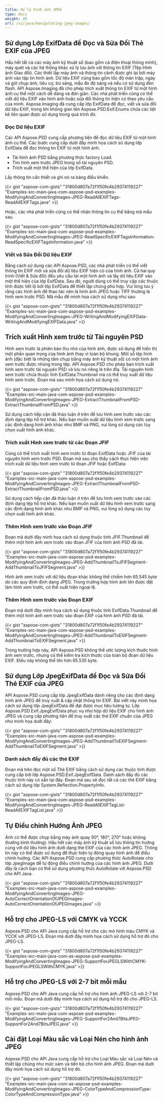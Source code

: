 ```yaml
---
title: Xử lý hình ảnh JPEG
type: docs
weight: 20
url: /vi/java/manipulating-jpeg-images/
---
```


## **Sử dụng Lớp ExifData để Đọc và Sửa Đổi Thẻ EXIF của JPEG**

Hầu hết tất cả các máy ảnh kỹ thuật số (bao gồm cả điện thoại thông minh), máy quét và các hệ thống khác xử lý lưu ảnh với thông tin EXIF (Tệp Hình ảnh Giao đổi). Các thiết lập máy ảnh và thông tin cảnh được ghi lại bởi máy ảnh vào tập tin hình ảnh. Dữ liệu EXIF cũng bao gồm tốc độ màn trập, ngày và giờ chụp ảnh, tiêu cự, bù sáng, mẫu đo độ sáng và nếu có sử dụng đèn flash. API Aspose.Imaging đã cho phép trích xuất thông tin EXIF từ một hình ảnh cụ thể một cách dễ dàng và đơn giản. Các nhà phát triển cũng có thể viết dữ liệu EXIF vào hình ảnh hoặc sửa đổi thông tin hiện có theo yêu cầu của mình. Aspose.Imaging đã cung cấp lớp ExifData để đọc, viết và sửa đổi dữ liệu EXIF, trong khi không gian tên Aspose.PSD.Exif.Enums chứa các liệt kê liên quan được sử dụng trong quá trình đó.
### **Đọc Dữ liệu EXIF**
Các API Aspose.PSD cung cấp phương tiện để đọc dữ liệu EXIF từ một hình ảnh cụ thể. Các bước cung cấp dưới đây minh họa cách sử dụng lớp ExifData để đọc thông tin EXIF từ một hình ảnh.

- Tải hình ảnh PSD bằng phương thức factory Load.
- Tìm hình xem trước JPEG trong số tài nguyên PSD.
- Trích xuất một thể hiện của lớp ExifData.

Lấy thông tin cần thiết và ghi nó ra bảng điều khiển.

{{< gist "aspose-com-gists" "31800d807a72f1f50fe4b29374119227" "Examples-src-main-java-com-aspose-psd-examples-ModifyingAndConvertingImages-JPEG-ReadAllEXIFTags-ReadAllEXIFTags.java" >}}

Hoặc, các nhà phát triển cũng có thể nhận thông tin cụ thể bằng mã mẫu sau.

{{< gist "aspose-com-gists" "31800d807a72f1f50fe4b29374119227" "Examples-src-main-java-com-aspose-psd-examples-ModifyingAndConvertingImages-JPEG-ReadSpecificEXIFTagsInformation-ReadSpecificEXIFTagsInformation.java" >}}
### **Viết và Sửa Đổi Dữ liệu EXIF**

Bằng cách sử dụng các API Aspose.PSD, các nhà phát triển có thể viết thông tin EXIF mới và sửa đổi dữ liệu EXIF hiện có của hình ảnh. Cả hai quy trình (Viết & Sửa đổi) đều yêu cầu tải một hình ảnh và lấy dữ liệu EXIF vào một thể hiện của lớp ExifData. Sau đó, người dùng có thể truy cập các thuộc tính được tiết lộ bởi lớp ExifData để thiết lập chúng phù hợp. Vui lòng lưu ý rằng các hình ảnh để thao tác nên là hình ảnh JPEG hoặc TIFF thường là hình xem trước PSD. Mã mẫu để minh họa cách sử dụng như sau:

{{< gist "aspose-com-gists" "31800d807a72f1f50fe4b29374119227" "Examples-src-main-java-com-aspose-psd-examples-ModifyingAndConvertingImages-JPEG-WritingAndModifyingEXIFData-WritingAndModifyingEXIFData.java" >}}
## **Trích xuất Hình xem trước từ Tài nguyên PSD**
Hình xem trước là phiên bản thu nhỏ của hình ảnh, được sử dụng để hiển thị một phần quan trọng của hình ảnh thay vì toàn bộ khung. Một số tệp hình ảnh (đặc biệt là những tấm chụp bằng máy ảnh kỹ thuật số) có một hình ảnh xem trước được nhúng trong tệp. API Aspose.PSD cho phép bạn trích xuất hình xem trước tài nguyên PSD và lưu nó riêng lẻ trên đĩa. Tài nguyên hình xem trước chứa thuộc tính ExifData.Thumbnail mà có thể truy xuất dữ liệu hình xem trước. Đoạn mã sau minh họa cách sử dụng nó.

{{< gist "aspose-com-gists" "31800d807a72f1f50fe4b29374119227" "Examples-src-main-java-com-aspose-psd-examples-ModifyingAndConvertingImages-JPEG-ExtractThumbnailFromPSD-ExtractThumbnailFromPSD.java" >}}

Sử dụng cách tiếp cận đã thảo luận ở trên để lưu hình xem trước vào các định dạng tệp hỗ trợ khác. Nếu bạn muốn xuất dữ liệu hình xem trước sang các định dạng hình ảnh khác như BMP và PNG, vui lòng sử dụng các tùy chọn xuất hình ảnh khác.
### **Trích xuất Hình xem trước từ các Đoạn JFIF**
Cũng có thể trích xuất hình xem trước từ đoạn ExifData hoặc JFIF của tài nguyên hình xem trước PSD. Đoạn mã sau cho thấy cách thực hiện việc trích xuất dữ liệu hình xem trước từ đoạn JFIF hoặc ExifData:

{{< gist "aspose-com-gists" "31800d807a72f1f50fe4b29374119227" "Examples-src-main-java-com-aspose-psd-examples-ModifyingAndConvertingImages-JPEG-ExtractThumbnailFromPSD-ExtractThumbnailFromPSD.java" >}}

Sử dụng cách tiếp cận đã thảo luận ở trên để lưu hình xem trước vào các định dạng tệp hỗ trợ khác. Nếu bạn muốn xuất dữ liệu hình xem trước sang các định dạng hình ảnh khác như BMP và PNG, vui lòng sử dụng các tùy chọn xuất hình ảnh khác.
### **Thêm Hình xem trước vào Đoạn JFIF**
Đoạn mã dưới đây minh họa cách sử dụng thuộc tính JFIF.Thumbnail để thêm một hình ảnh xem trước vào đoạn JFIF của hình ảnh PSD đã tải.

{{< gist "aspose-com-gists" "31800d807a72f1f50fe4b29374119227" "Examples-src-main-java-com-aspose-psd-examples-ModifyingAndConvertingImages-JPEG-AddThumbnailToJFIFSegment-AddThumbnailToJFIFSegment.java" >}}

Hình ảnh xem trước với dữ liệu đoạn khác không thể chiếm hơn 65.545 byte do các quy định định dạng JPEG. Trong trường hợp hình ảnh lớn được đặt làm hình xem trước, có thể xuất hiện ngoại lệ.
### **Thêm Hình xem trước vào Đoạn EXIF**
Đoạn mã dưới đây minh họa cách sử dụng thuộc tính ExifData.Thumbnail để thêm một hình ảnh xem trước vào đoạn EXIF của hình ảnh PSD đã tải.

{{< gist "aspose-com-gists" "31800d807a72f1f50fe4b29374119227" "Examples-src-main-java-com-aspose-psd-examples-ModifyingAndConvertingImages-JPEG-AddThumbnailToEXIFSegment-AddThumbnailToEXIFSegment.java" >}}

Trong trường hợp này, API Aspose.PSD không thể ước lượng kích thước hình ảnh xem trước, nhưng có thể kiểm tra kích thước của toàn bộ đoạn dữ liệu EXIF. Điều này không thể lớn hơn 65.535 byte.
## **Sử dụng Lớp JpegExifData để Đọc và Sửa Đổi Thẻ EXIF của JPEG**
API Aspose.PSD cung cấp lớp JpegExifData dành riêng cho các định dạng hình ảnh JPEG để truy xuất & cập nhật thông tin EXIF. Bài viết này minh họa cách sử dụng lớp JpegExifData để đạt được mục tiêu tương tự. Lớp Aspose.PSD.Exif.JpegExifData phục vụ như hộp dữ liệu EXIF cho hình ảnh JPEG và cung cấp phương tiện để truy xuất các thẻ EXIF chuẩn của JPEG như minh họa dưới đây:

{{< gist "aspose-com-gists" "31800d807a72f1f50fe4b29374119227" "Examples-src-main-java-com-aspose-psd-examples-ModifyingAndConvertingImages-JPEG-AddThumbnailToEXIFSegment-AddThumbnailToEXIFSegment.java" >}}
### **Danh sách đầy đủ các thẻ EXIF**
Đoạn mã trên đọc một số Thẻ EXIF bằng cách sử dụng các thuộc tính được cung cấp bởi lớp Aspose.PSD.Exif.JpegExifData. Danh sách đầy đủ các thuộc tính này có sẵn tại đây. Đoạn mã sau sẽ đọc tất cả các thẻ EXIF bằng cách sử dụng lớp System.Reflection.PropertyInfo.

{{< gist "aspose-com-gists" "31800d807a72f1f50fe4b29374119227" "Examples-src-main-java-com-aspose-psd-examples-ModifyingAndConvertingImages-JPEG-ReadAllEXIFTagList-ReadAllEXIFTagList.java" >}}
## **Tự Điều chỉnh Hướng Ảnh JPEG**
Ảnh có thể được chụp bằng máy ảnh quay 90°, 180°, 270° hoặc không (hướng bình thường). Hầu hết các máy ảnh kỹ thuật số lưu thông tin hướng cùng với dữ liệu hình ảnh dưới dạng thẻ EXIF của các hình ảnh JPEG. Thông tin này có thể được sử dụng để thực hiện tự động quay hình ảnh để điều chỉnh hướng. Các API Aspose.PSD cung cấp phương thức AutoRotate cho lớp JpegImage để tự động điều chỉnh hướng của các hình ảnh JPEG. Dưới đây là cách bạn có thể sử dụng phương thức AutoRotate với Aspose.PSD cho API Java.

{{< gist "aspose-com-gists" "31800d807a72f1f50fe4b29374119227" "Examples-src-main-java-com-aspose-psd-examples-ModifyingAndConvertingImages-JPEG-AutoCorrectOrientationOfJPEGImages-AutoCorrectOrientationOfJPEGImages.java" >}}
## **Hỗ trợ cho JPEG-LS với CMYK và YCCK**

Aspose.PSD cho API Java cung cấp hỗ trợ cho các mô hình màu CMYK và YCCK với JPEG-LS. Đoạn mã dưới đây minh họa cách sử dụng hỗ trợ đó cho JPEG-LS.

{{< gist "aspose-com-gists" "31800d807a72f1f50fe4b29374119227" "Examples-src-main-java-com-as-aspose-psd-examples-ModifyingAndConvertingImages-JPEG-SupportForJPEGLSWithCMYK-SupportForJPEGLSWithCMYK.java" >}}
## **Hỗ trợ cho JPEG-LS với 2-7 bit mỗi mẫu**

Aspose.PSD cho API Java cung cấp hỗ trợ cho hình ảnh JPEG-LS với 2-7 bit mỗi mẫu. Đoạn mã dưới đây minh họa cách sử dụng hỗ trợ đó cho JPEG-LS.

{{< gist "aspose-com-gists" "31800d807a72f1f50fe4b29374119227" "Examples-src-main-java-com-aspose-psd-examples-ModifyingAndConvertingImages-JPEG-SupportFor2And7BitsJPEG-SupportFor2And7BitsJPEG.java" >}}
## **Cài đặt Loại Màu sắc và Loại Nén cho hình ảnh JPEG**

Aspose.PSD cho API Java cung cấp hỗ trợ cho Loại Màu sắc và Loại Nén và thiết lập chúng như mức xám và tiến bộ cho hình ảnh JPEG. Đoạn mã dưới đây minh họa cách sử dụng hỗ trợ đó.

{{< gist "aspose-com-gists" "31800d807a72f1f50fe4b29374119227" "Examples-src-main-java-com-as-aspose-psd-examples-ModifyingAndConvertingImages-JPEG-ColorTypeAndCompressionType-ColorTypeAndCompressionType.java" >}}

